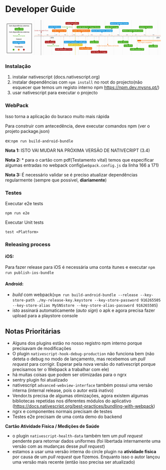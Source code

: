 # Developer Guide

![Roadmap](/images/plano_comlegenda.png)

### Instalação

1. instalar nativescript (docs.nativescript.org)
2. instalar dependências com `npm install` no root do projecto(não esquecer que temos um registo interno npm https://npm.dev.mysns.pt/)
3. usar nativescript para executar o projecto

### WebPack
Isso torna a aplicação do buraco muito mais rápida

Para construir com antecedência, deve executar comandos npm (ver o projeto package.json)

ex:`npm run build-android-bundle`

**Nota 1:** ISTO VAI MUDAR NA PRÓXIMA VERSÃO DE NATIVECRIPT (3.4)

**Nota 2:** * para o cartão com pdf(Testamento vital) temos que especificar algumas entradas no webpack config(`webpack.config.js` da linha 166 a 171)

**Nota 3:** É necessário validar se é preciso atualizar dependências regularmente (sempre que possivel, **diariamente**)

### Testes

Executar e2e tests

	npm run e2e

Executar Unit tests

	test <Platform>

### Releasing process

#### iOS:

Para fazer release para iOS é necessária uma conta itunes e executar `npm run publish-ios-bundle`

#### Android:
*  *build* com webpack(`npm run build-android-bundle --release --key-store-path ./my-release-key.keystore --key-store-password 916265505 --key-store-alias MySNSstore --key-store-alias-password 916265505`)
* isto assinará automaticamente (*auto sign*) o apk e agora precisa fazer upload para a playstore console

## Notas Prioritárias

* Alguns dos plugins estão no nosso registro npm interno porque precisavam de modificações
* O plugin `nativescript-hook-debug-production` não funciona bem (não deteta o debug no modo de lançamento, mas recebemos um *pull request* para corrigir. Esperar pela nova versão do nativescript porque precisamos ter o Webpack a trabalhar com ele)
* há muitas coisas que podem ser otimizadas para o ngrx
* sentry plugin foi atualizado
* nativescript `advanced-webview-interface` também possui uma versão interna (internal release, pois o autor está inativo)
* Vendor.ts precisa de algumas otimizações, agora existem algumas bibliotecas repetidas nos diferentes módulos do aplicativo (https://docs.nativescript.org/best-practices/bundling-with-webpack)
* ngrx e componentes normais precisam de testes
* Testes e2e precisam de uma conta demo do backend

**Cartão Atividade Fisica / Medições de Saúde**
* o plugin `nativescript-health-data` também tem um *pull request* pendente para retornar dados uniformes (foi libertada internamente uma versão com as mudanças desse *pull request*)
* estamos a usar uma versão interna do circle plugin na **atividade fisica** por causa de um *pull request* que fizemos. Enquanto isso o autor lançou uma versão mais recente (então isso precisa ser atualizado)

